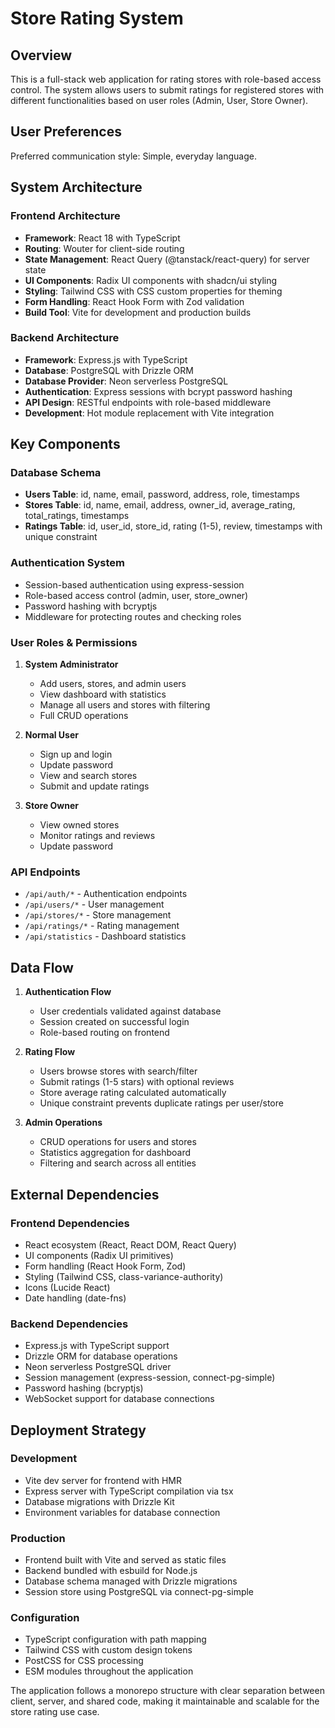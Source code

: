 # Store Rating System

## Overview

This is a full-stack web application for rating stores with role-based access control. The system allows users to submit ratings for registered stores with different functionalities based on user roles (Admin, User, Store Owner).

## User Preferences

Preferred communication style: Simple, everyday language.

## System Architecture

### Frontend Architecture
- **Framework**: React 18 with TypeScript
- **Routing**: Wouter for client-side routing
- **State Management**: React Query (@tanstack/react-query) for server state
- **UI Components**: Radix UI components with shadcn/ui styling
- **Styling**: Tailwind CSS with CSS custom properties for theming
- **Form Handling**: React Hook Form with Zod validation
- **Build Tool**: Vite for development and production builds

### Backend Architecture
- **Framework**: Express.js with TypeScript
- **Database**: PostgreSQL with Drizzle ORM
- **Database Provider**: Neon serverless PostgreSQL
- **Authentication**: Express sessions with bcrypt password hashing
- **API Design**: RESTful endpoints with role-based middleware
- **Development**: Hot module replacement with Vite integration

## Key Components

### Database Schema
- **Users Table**: id, name, email, password, address, role, timestamps
- **Stores Table**: id, name, email, address, owner_id, average_rating, total_ratings, timestamps
- **Ratings Table**: id, user_id, store_id, rating (1-5), review, timestamps with unique constraint

### Authentication System
- Session-based authentication using express-session
- Role-based access control (admin, user, store_owner)
- Password hashing with bcryptjs
- Middleware for protecting routes and checking roles

### User Roles & Permissions
1. **System Administrator**
   - Add users, stores, and admin users
   - View dashboard with statistics
   - Manage all users and stores with filtering
   - Full CRUD operations

2. **Normal User**
   - Sign up and login
   - Update password
   - View and search stores
   - Submit and update ratings

3. **Store Owner**
   - View owned stores
   - Monitor ratings and reviews
   - Update password

### API Endpoints
- `/api/auth/*` - Authentication endpoints
- `/api/users/*` - User management
- `/api/stores/*` - Store management
- `/api/ratings/*` - Rating management
- `/api/statistics` - Dashboard statistics

## Data Flow

1. **Authentication Flow**
   - User credentials validated against database
   - Session created on successful login
   - Role-based routing on frontend

2. **Rating Flow**
   - Users browse stores with search/filter
   - Submit ratings (1-5 stars) with optional reviews
   - Store average rating calculated automatically
   - Unique constraint prevents duplicate ratings per user/store

3. **Admin Operations**
   - CRUD operations for users and stores
   - Statistics aggregation for dashboard
   - Filtering and search across all entities

## External Dependencies

### Frontend Dependencies
- React ecosystem (React, React DOM, React Query)
- UI components (Radix UI primitives)
- Form handling (React Hook Form, Zod)
- Styling (Tailwind CSS, class-variance-authority)
- Icons (Lucide React)
- Date handling (date-fns)

### Backend Dependencies
- Express.js with TypeScript support
- Drizzle ORM for database operations
- Neon serverless PostgreSQL driver
- Session management (express-session, connect-pg-simple)
- Password hashing (bcryptjs)
- WebSocket support for database connections

## Deployment Strategy

### Development
- Vite dev server for frontend with HMR
- Express server with TypeScript compilation via tsx
- Database migrations with Drizzle Kit
- Environment variables for database connection

### Production
- Frontend built with Vite and served as static files
- Backend bundled with esbuild for Node.js
- Database schema managed with Drizzle migrations
- Session store using PostgreSQL via connect-pg-simple

### Configuration
- TypeScript configuration with path mapping
- Tailwind CSS with custom design tokens
- PostCSS for CSS processing
- ESM modules throughout the application

The application follows a monorepo structure with clear separation between client, server, and shared code, making it maintainable and scalable for the store rating use case.